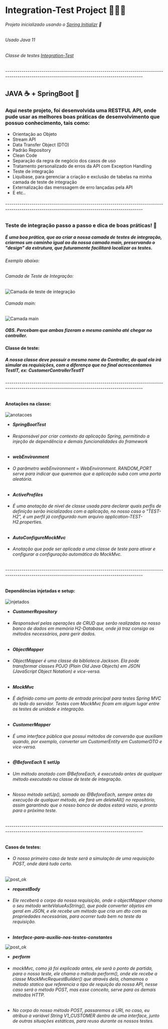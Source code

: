 # Integration-Test Project 👨🏻‍💻
###### Projeto inicializado usando o [Spring Initializr](https://start.spring.io/) 🍃
###### Usado Java 11
###### Classe de testes [Integration-Test](https://github.com/brunoonofre64/Integration-Test/blob/master/src/integration-test/java/io/brunoonofre64/api/v1/Controller/CustomerControllerTestIT.java)
###### --------------------------------------------------------------------------------------------------------------------------------------------------
## JAVA ☕ + SpringBoot 🍃
### Aqui neste projeto, foi desenvolvida uma RESTFUL API, onde pude usar as melhores boas práticas de desenvolvimento que possuo conhecimento, tais como:

* Orientação ao Objeto
* Stream API
* Data Transfer Object (DTO)
* Padrão Repository
* Clean Code
* Separação da regra de negócio dos casos de uso
* Tratamento personalizado de erros da API com Exception Handling
* Teste de integração
* Liquibase, para gerenciar a criação e exclusão de tabelas na minha camada de teste de integração
* Externalização das menssagem de erro lançadas pela API
* E etc..
###### --------------------------------------------------------------------------------------------------------------------------------------------------
### Teste de integração passo a passo e dica de boas práticas! 📝

##### É uma boa prática, que ao criar a nossa camada de testes de integração, criarmos um caminho igual ao da nossa camada *****main*****, preservando o "design" da estrutura, que futuramente facilitará localizar os testes.
###### Exemplo abaixo:
###### Camada de Teste de Integração:

![Camada de teste de integração](images/integracao.jpg)

###### Camada main:

![Camada main](images/mainn.jpg)

##### OBS. Percebam que ambas fizeram o mesmo caminho até chegar no controller.


#### ****Classe de teste:****
##### A nossa classe deve possuir o mesmo nome do Controller, do qual ela irá simular as requisições, com a diferença que no final acrescentamos *****TestIT*****, ex: ******CustomerControllerTestIT******
###### --------------------------------------------------------------------------------------------------------------------------------------------------

#### Anotações na classe:

![anotacoes](images/anotacoes.jpg)

* *****SpringBootTest*****
* ###### Responsável por criar contexto da aplicação Spring, permitindo a injeção de dependência e demais funcionalidades do framework
* *****webEnvironment*****
* ###### O parâmetro webEnvironment = WebEnvironment. RANDOM_PORT serve para indicar que queremos que a aplicação suba com uma porta aleatória.
* *****ActiveProfiles*****
* ###### É uma anotação de nível de classe usada para declarar quais perfis de definição serão inicializados com a aplicação, no nosso caso o "TEST-H2", é um perfil já configurado num arquivo application-TEST-H2.properties.
* *****AutoConfigureMockMvc*****
* ###### Anotação que pode ser aplicada a uma classe de teste para ativar e configurar a configuração automática do MockMvc.
###### --------------------------------------------------------------------------------------------------------------------------------------------------

#### Dependências injetadas e setup:
![injetados](images/injetados.jpg)

* *****CustomerRepository*****
* ###### Responsável pelas operações de CRUD que serão realizadas no nosso banco de dados em memória H2-Database, onde já traz consigo os métodos necessários, para gerir dados.
* *****ObjectMapper*****
* ###### ObjectMapper é uma classe da biblioteca Jackson. Ela pode transformar classes POJO (Plain Old Java Objects) em JSON (JavaScript Object Notation) e vice-versa.
* *****MockMvc*****
* ###### É definido como um ponto de entrada principal para testes Spring MVC do lado do servidor. Testes com MockMvc ficam em algum lugar entre os testes de unidade e integração.
* *****CustomerMapper*****
* ###### É uma interface pública que possui métodos de conversão que auxiliam quando, por exemplo, converter um CustomerEntity em CustomerDTO e vice-versa.
* *****@BeforeEach***** ****E**** ****setUp****
* ###### Um método anotado com @BeforeEach, é executado antes de qualquer método executado na classe de teste de integração.
* ###### Nosso método setUp(), somado ao @BeforeEach, sempre antes da execução de qualquer método, ele fará um deleteAll() no repositório, assim garantindo que o nosso banco de dados estará vazio, e pronto para o próximo teste.
###### --------------------------------------------------------------------------------------------------------------------------------------------------

#### Casos de testes:
* ###### O nosso primeiro caso de teste será a simulação de uma requisição POST, onde dará tudo certo.

![post_ok](images/post_ok.jpg)

* *****requestBody***** 
* ###### Ele receberá o corpo da nossa requisição, onde o objectMapper chama o seu método writeValueAsString(), que pode converter objetos em geral em JSON, e ele recebe um método que cria um dto com as propriedades necessárias, para ocorrer tudo bem no teste da requisição.

* *****Interface-para-auxílio-nos-testes-constantes*****

![post_ok](images/interfaceConstantsTests.jpg)

* *****perform***** 
* ###### mockMvc, como já foi explicado antes, ele será o ponto de partida, para o nosso teste, ele chama o método perform(), onde ele recebe a classe MockMvcRequestBuilder() que através dela, chamamos o método statico que referencia o tipo de requição da nossa API, nesse caso será o método POST, mas esse conceito, serve para os demais métodos HTTP.
* ###### No corpo do nosso método POST, passaremos a URI, no caso, eu atribuo a variável String V1_CUSTOMER dentro de uma interface, junto de outras situações estáticas, para reuso durante os nossos testes.










 
